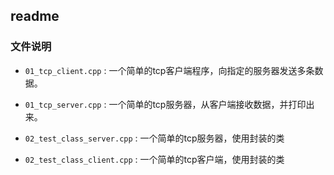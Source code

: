 ## readme

### 文件说明

* `01_tcp_client.cpp` : 一个简单的tcp客户端程序，向指定的服务器发送多条数据。

* `01_tcp_server.cpp` : 一个简单的tcp服务器，从客户端接收数据，并打印出来。

* `02_test_class_server.cpp` : 一个简单的tcp服务器，使用封装的类

* `02_test_class_client.cpp` : 一个简单的tcp客户端，使用封装的类